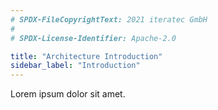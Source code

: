 ```yaml
---
# SPDX-FileCopyrightText: 2021 iteratec GmbH
#
# SPDX-License-Identifier: Apache-2.0

title: "Architecture Introduction"
sidebar_label: "Introduction"
---
```


Lorem ipsum dolor sit amet.
